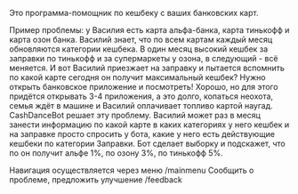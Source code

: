 Это программа-помощник по кешбеку с ваших банковских карт.

Пример проблемы: у Василия есть карта альфа-банка, карта тинькофф и карта озон банка. Василий знает, что по всем картам каждый месяц обновляются категории кешбека. 
В один месяц высокий кешбек за заправки по тинькофф и за супермаркеты у озона, в следующий - всё меняется. И вот Василий приезжает на заправку и пытается вспомнить по какой карте сегодня он получит максимальный кешбек? 
Нужно открыть банковское приложение и посмотреть! 
Хорошо, но для этого придётся открывать 3-4 приложения, а это долго, копаться неохота, семья ждёт в машине и Василий оплачивает топливо картой наугад.
CashDanceBot решает эту проблему. Василий может раз в месяц занести информацию по какой карте в каких категориях у него кешбек и на заправке просто спросить у бота, какие у него есть действующие кешбеки по категории Заправки. 
Бот сделает выборку и подскажет, что по он получит альфе 1%, по озону 3%, по тинькофф 5%.

Навигация осуществляется через меню /mainmenu
Cообщить о проблеме, предложить улучшение /feedback
